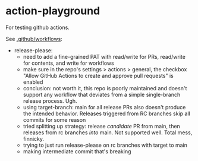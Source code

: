 # action-playground

For testing github actions.

See [.github/workflows](.github/workflows):

* release-please: 
  * need to add a fine-grained PAT with read/write for PRs, read/write for contents, and write for workflows
  * make sure in the repo's settings > actions > general, the checkbox "Allow GitHub Actions to create and approve pull requests" is enabled
  * conclusion: not worth it, this repo is poorly maintained and doesn't support any workflow that deviates from a simple single-branch release process. Ugh.
  * using target-branch: main for all release PRs also doesn't produce the intended behavior. Releases triggered from RC branches skip all commits for some reason
  * tried splitting up strategy: release _candidate_ PR from main, then releases from rc branches _into_ main. Not supported well. Total mess, finnicky.
  * trying to just run release-please on rc branches with target to main
  * making intermediate commit that's breaking